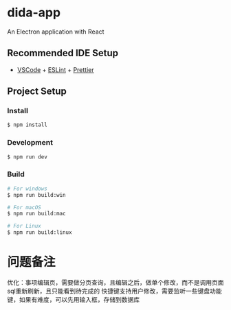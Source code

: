 # dida-app

An Electron application with React

## Recommended IDE Setup

- [VSCode](https://code.visualstudio.com/) + [ESLint](https://marketplace.visualstudio.com/items?itemName=dbaeumer.vscode-eslint) + [Prettier](https://marketplace.visualstudio.com/items?itemName=esbenp.prettier-vscode)

## Project Setup

### Install

```bash
$ npm install
```

### Development

```bash
$ npm run dev
```

### Build

```bash
# For windows
$ npm run build:win

# For macOS
$ npm run build:mac

# For Linux
$ npm run build:linux
```

# 问题备注

优化：事项编辑页，需要做分页查询，且编辑之后，做单个修改，而不是调用页面sql重新刷新，且只能看到待完成的
快捷键支持用户修改，需要监听一些键盘功能键，如果有难度，可以先用输入框，存储到数据库